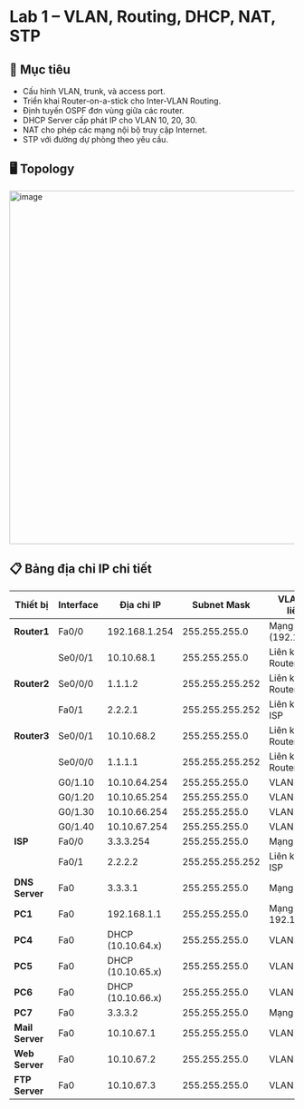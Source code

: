 # Lab 1 – VLAN, Routing, DHCP, NAT, STP

## 🎯 Mục tiêu
- Cấu hình VLAN, trunk, và access port.
- Triển khai Router-on-a-stick cho Inter-VLAN Routing.
- Định tuyến OSPF đơn vùng giữa các router.
- DHCP Server cấp phát IP cho VLAN 10, 20, 30.
- NAT cho phép các mạng nội bộ truy cập Internet.
- STP với đường dự phòng theo yêu cầu.

## 🖥️ Topology
<img width="1506" height="623" alt="image" src="https://github.com/user-attachments/assets/a2d40270-c255-4d7d-b27f-dd3699a72b4f" />

## 📋 Bảng địa chỉ IP chi tiết

| Thiết bị       | Interface   | Địa chỉ IP         | Subnet Mask       | VLAN / Mạng liên quan           |
|----------------|-------------|--------------------|-------------------|-------------------------------|
| **Router1**    | Fa0/0       | 192.168.1.254      | 255.255.255.0     | Mạng LAN PC1 (192.168.1.0/24) |
|                | Se0/0/1     | 10.10.68.1         | 255.255.255.0     | Liên kết Router1-Router3       |
| **Router2**    | Se0/0/0     | 1.1.1.2            | 255.255.255.252   | Liên kết Router2-Router3       |
|                | Fa0/1       | 2.2.2.1            | 255.255.255.252   | Liên kết Router2-ISP           |
| **Router3**    | Se0/0/1     | 10.10.68.2         | 255.255.255.0     | Liên kết Router1-Router3       |
|                | Se0/0/0     | 1.1.1.1            | 255.255.255.252   | Liên kết Router2-Router3       |
|                | G0/1.10     | 10.10.64.254       | 255.255.255.0     | VLAN 10                       |
|                | G0/1.20     | 10.10.65.254       | 255.255.255.0     | VLAN 20                       |
|                | G0/1.30     | 10.10.66.254       | 255.255.255.0     | VLAN 30                       |
|                | G0/1.40     | 10.10.67.254       | 255.255.255.0     | VLAN 40                       |
| **ISP**        | Fa0/0       | 3.3.3.254          | 255.255.255.0     | Mạng Internet                 |
|                | Fa0/1       | 2.2.2.2            | 255.255.255.252   | Liên kết Router2-ISP          |
| **DNS Server** | Fa0         | 3.3.3.1            | 255.255.255.0     | Mạng Internet                 |
| **PC1**        | Fa0         | 192.168.1.1        | 255.255.255.0     | Mạng LAN 192.168.1.0/24       |
| **PC4**        | Fa0         | DHCP (10.10.64.x)  | 255.255.255.0     | VLAN 10                      |
| **PC5**        | Fa0         | DHCP (10.10.65.x)  | 255.255.255.0     | VLAN 20                      |
| **PC6**        | Fa0         | DHCP (10.10.66.x)  | 255.255.255.0     | VLAN 30                      |
| **PC7**        | Fa0         | 3.3.3.2            | 255.255.255.0     | Mạng Internet                 |
| **Mail Server**| Fa0         | 10.10.67.1         | 255.255.255.0     | VLAN 40                      |
| **Web Server** | Fa0         | 10.10.67.2         | 255.255.255.0     | VLAN 40                      |
| **FTP Server** | Fa0         | 10.10.67.3         | 255.255.255.0     | VLAN 40                      |
